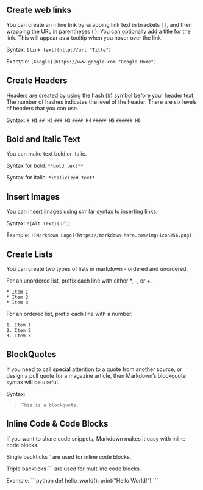 ## Create web links
You can create an inline link by wrapping link text in brackets [ ], and then wrapping the URL in parentheses ( ). You can optionally add a title for the link. This will appear as a tooltip when you hover over the link.

Syntax: 
`[link text](http://url "Title")`

Example:
`[Google](https://www.google.com "Google Home")`

## Create Headers

Headers are created by using the hash (#) symbol before your header text. The number of hashes indicates the level of the header. There are six levels of headers that you can use.

Syntax: 
`# H1`
`## H2`
`### H3`
`#### H4`
`##### H5`
`###### H6`

## Bold and Italic Text

You can make text bold or italic.

Syntax for bold: 
`**bold text**`

Syntax for italic: 
`*italicized text*`

## Insert Images

You can insert images using similar syntax to inserting links. 

Syntax:
`![Alt Text](url)`

Example:
`![Markdown Logo](https://markdown-here.com/img/icon256.png)`

## Create Lists

You can create two types of lists in markdown - ordered and unordered.

For an unordered list, prefix each line with either *, -, or +.
```
* Item 1
* Item 2
* Item 3
```

For an ordered list, prefix each line with a number.
```
1. Item 1
2. Item 2
3. Item 3
```

## BlockQuotes

If you need to call special attention to a quote from another source, or design a pull quote for a magazine article, then Markdown’s blockquote syntax will be useful. 

Syntax:
>`This is a blockquote.`

## Inline Code & Code Blocks

If you want to share code snippets, Markdown makes it easy with inline code blocks.

Single backticks ` are used for inline code blocks.

Triple backticks ``` are used for multiline code blocks.

Example:
\```python
def hello_world():
    print("Hello World!")
\```